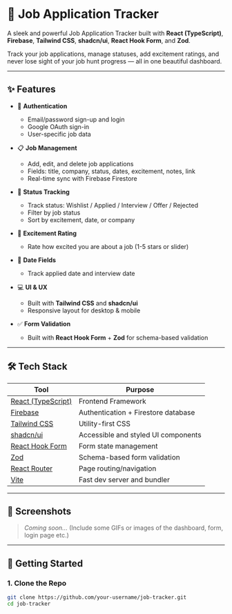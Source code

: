 # 💼 Job Application Tracker

A sleek and powerful Job Application Tracker built with **React (TypeScript)**, **Firebase**, **Tailwind CSS**, **shadcn/ui**, **React Hook Form**, and **Zod**.

Track your job applications, manage statuses, add excitement ratings, and never lose sight of your job hunt progress — all in one beautiful dashboard.

---

## ✨ Features

- 🔐 **Authentication**

  - Email/password sign-up and login
  - Google OAuth sign-in
  - User-specific job data

- 📋 **Job Management**

  - Add, edit, and delete job applications
  - Fields: title, company, status, dates, excitement, notes, link
  - Real-time sync with Firebase Firestore

- 🔎 **Status Tracking**

  - Track status: Wishlist / Applied / Interview / Offer / Rejected
  - Filter by job status
  - Sort by excitement, date, or company

- 🧠 **Excitement Rating**

  - Rate how excited you are about a job (1-5 stars or slider)

- 📅 **Date Fields**

  - Track applied date and interview date

- 💻 **UI & UX**
  - Built with **Tailwind CSS** and **shadcn/ui**
  - Responsive layout for desktop & mobile
- ✅ **Form Validation**
  - Built with **React Hook Form** + **Zod** for schema-based validation

---

## 🛠 Tech Stack

| Tool                                            | Purpose                             |
| ----------------------------------------------- | ----------------------------------- |
| [React (TypeScript)](https://react.dev/)        | Frontend Framework                  |
| [Firebase](https://firebase.google.com/)        | Authentication + Firestore database |
| [Tailwind CSS](https://tailwindcss.com/)        | Utility-first CSS                   |
| [shadcn/ui](https://ui.shadcn.com/)             | Accessible and styled UI components |
| [React Hook Form](https://react-hook-form.com/) | Form state management               |
| [Zod](https://zod.dev/)                         | Schema-based form validation        |
| [React Router](https://reactrouter.com/)        | Page routing/navigation             |
| [Vite](https://vitejs.dev/)                     | Fast dev server and bundler         |

---

## 🧪 Screenshots

> _Coming soon..._ (Include some GIFs or images of the dashboard, form, login page etc.)

---

## 🚀 Getting Started

### 1. Clone the Repo

```bash
git clone https://github.com/your-username/job-tracker.git
cd job-tracker
```
